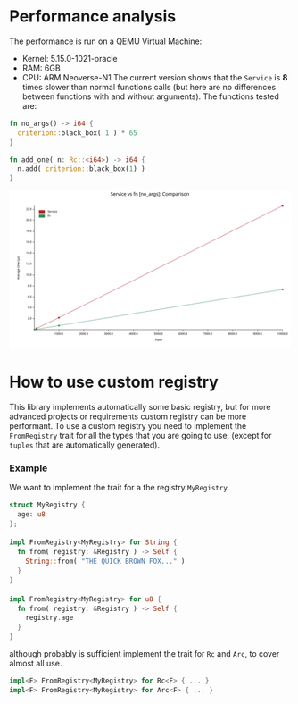 # Performance analysis
The performance is run on a QEMU Virtual Machine:
* Kernel: 5.15.0-1021-oracle
* RAM: 6GB 
* CPU: ARM Neoverse-N1
The current version shows that the `Service` is **8** times slower than normal functions calls (but here are no differences between functions with and without arguments).
The functions tested are:
```rust
fn no_args() -> i64 {
  criterion::black_box( 1 ) * 65
}
```
```rust
fn add_one( n: Rc::<i64>) -> i64 {
  n.add( criterion::black_box(1) )
}
```
![Benchamrk Lines](../../static/benchmark_service_vs_fn_no_args.svg)

# How to use custom registry
This library implements automatically some basic registry, but for more advanced projects or requirements custom registry can be more performant.
To use a custom registry you need to implement the `FromRegistry` trait for all the types that you are going to use, (except for `tuples` that are automatically generated).

### Example 
We want to implement the trait for a the registry `MyRegistry`.

```rust
struct MyRegistry {
  age: u8
};

impl FromRegistry<MyRegistry> for String {
  fn from( registry: &Registry ) -> Self {
    String::from( "THE QUICK BROWN FOX..." )
  }
}

impl FromRegistry<MyRegistry> for u8 {
  fn from( registry: &Registry ) -> Self {
    registry.age
  }
}
```

although probably is sufficient implement the trait for `Rc` and `Arc`, to cover almost all use.

```rust
impl<F> FromRegistry<MyRegistry> for Rc<F> { ... }
impl<F> FromRegistry<MyRegistry> for Arc<F> { ... }
```